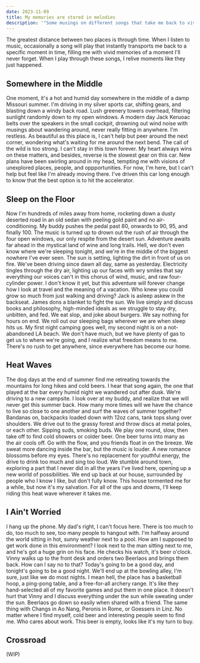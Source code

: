 ```yaml
---
date: 2023-11-09
title: My memories are stored in melodies
description: '"Some musings on different songs that take me back to vivid memories."'
---
```

The greatest distance between two places is through time. When I listen to music, occasionally a song will play that instantly transports me back to a specific moment in time, filling me with vivid memories of a moment I'll never forget. When I play through these songs, I relive moments like they just happened.

## Somewhere in the Middle
One moment, it's a hot and humid day somewhere in the middle of a damp Missouri summer. I'm driving in my silver sports car, shifting gears, and blasting down a windy back road. Lush greenery towers overhead, filtering sunlight randomly down to my open windows. A modern day Jack Keruoac belts over the speakers in the small cockpit, drowning out wind noise with musings about wandering around, never really fitting in anywhere. I'm restless. As beautiful as this place is, I can't help but peer around the next corner, wondering what's waiting for me around the next bend. The call of the wild is too strong. I can't stay in this town forever. My heart always wins on these matters, and besides, reverse is the slowest gear on this car. New plans have been swirling around in my head, tempting me with visions of unexplored places, people, and oppportunities. For now, I'm here, but I can't help but feel like I'm already moving there. I've driven this car long enough to know that the best option is to hit the accelerator.

## Sleep on the Floor
Now I'm hundreds of miles away from home, rocketing down a dusty deserted road in an old sedan with peeling gold paint and no air-conditioning. My buddy pushes the pedal past 80, onwards to 90, 95, and finally 100. The music is turned up to drown out the rush of air through the four open windows, our only respite from the desert sun. Adventure awaits far ahead in the mystical land of wine and long trails. Hell, we don't even know where we're sleeping tonight, and we're in the middle of the biggest nowhere I've ever seen. The sun is setting, lighting the dirt in front of us on fire. We've been driving since dawn all day, same as yesterday. Electricity tingles through the dry air, lighting up our faces with wry smiles that say everything our voices can't in this chorus of wind, music, and raw four-cylinder power. I don't know it yet, but this adventure will forever change how I look at travel and the meaning of a vacation. Who knew you could grow so much from just walking and driving? Jack is asleep askew in the backseat. James dons a blanket to fight the sun. We live simply and discuss books and philosophy, high-minded ideals as we struggle to stay dry, unbitten, and fed. We eat slop, and joke about burgers. We say nothing for hours on end. We roll out our sleeping bags wherever we are when sleep hits us. My first night camping goes well, my second night is on a not-abandoned LA beach. We don't have much, but we have plenty of gas to get us to where we're going, and I realize what freedom means to me. There's no rush to get anywhere, since everywhere has become our home.

## Heat Waves
The dog days at the end of summer find me retreating towards the mountains for long hikes and cold beers. I hear that song again, the one that played at the bar every humid night we wandered out after dusk. We're driving to a new campsite. I look over at my buddy, and realize that we will never get this summer back. How many more times will we have the chance to live so close to one another and surf the waves of summer together? Bandanas on, backpacks loaded down with 12oz cans, tank tops slung over shoulders. We drive out to the grassy forest and throw discs at metal poles, or each other. Sipping suds, smoking buds. We play one round, slow, then take off to find cold showers or colder beer. One beer turns into many as the air cools off. Go with the flow, and you friends float in on the breeze. We sweat more dancing inside the bar, but the music is louder. A new romance blossoms before my eyes. There's no replacement for youthful energy, the drive to drink too much and sing too loud. We stumble around town, exploring a part that I never did in all the years I've lived here, opening up a new world of possibilities. We end up back at our house, surrounded by people who I know I like, but don't fully know. This house tormented me for a while, but now it's my salvation. For all of the ups and downs, I'll keep riding this heat wave wherever it takes me.

## I Ain't Worried
I hang up the phone. My dad's right, I can't focus here. There is too much to do, too much to see, too many people to hangout with. I'm halfway around the world sitting in hot, sunny weather next to a pool. How am I supposed to get work done in this environment? I look next to the man sitting next to me, and he's got a huge grin on his face. He checks his watch, it's beer o'clock. Vinny walks up to the front desk and orders two Beerlaos and brings them back. How can I say no to that? Today's going to be a good day, and tonight's going to be a good night. We'll end up at the bowling alley, I'm sure, just like we do most nights. I mean hell, the place has a basketball hoop, a ping-pong table, and a free-for-all archery range. It's like they hand-selected all of my favorite games and put them in one place. It doesn't hurt that Vinny and I discuss everything under the sun while sweating under the sun. Beerlaos go down so easily when shared with a friend. The same thing with Changs in Ao Nang, Peronis in Rome, or Goessers in Linz. No matter where I find myself, cold beer and interesting people seem to find me. Who cares about work. This beer is empty, looks like it's my turn to buy.

## Crossroad
(WIP)